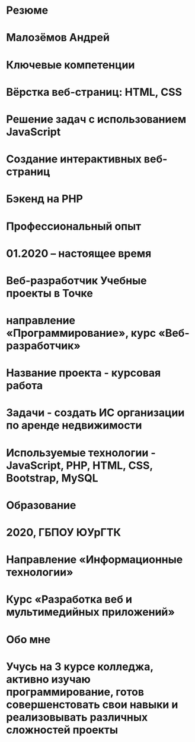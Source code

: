 # Резюме
# Малозёмов Андрей

# Ключевые компетенции
# Вёрстка веб-страниц: HTML, CSS
# Решение задач с использованием JavaScript
# Создание интерактивных веб-страниц
# Бэкенд на PHP

# Профессиональный опыт
# 01.2020 – настоящее время
# Веб-разработчик Учебные проекты в Точке
# направление «Программирование», курс «Веб-разработчик»

# Название проекта - курсовая работа
# Задачи - создать ИС организации по аренде недвижимости
# Используемые технологии - JavaScript, PHP, HTML, CSS, Bootstrap, MySQL

# Образование 
# 2020, ГБПОУ ЮУрГТК 
# Направление «Информационные технологии»
# Курс «Разработка веб и мультимедийных приложений»

# Обо мне
# Учусь на 3 курсе колледжа, активно изучаю программирование, готов совершенстовать свои навыки и реализовывать различных сложностей проекты
